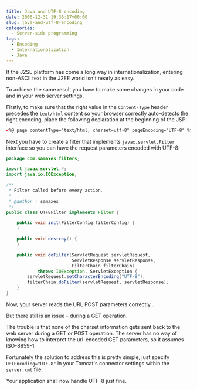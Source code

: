 ```yaml
---
title: Java and UTF-8 encoding
date: 2006-12-31 19:36:17+00:00
slug: java-and-utf-8-encoding
categories:
  - Server-side programming
tags:
  - Encoding
  - Internationalization
  - Java
---
```


If the J2SE platform has come a long way in internationalization, entering non-ASCII text in the J2EE world isn't nearly as easy.

To achieve the same result you have to make some changes in your code and in your web server settings.

Firstly, to make sure that the right value in the `Content-Type` header precedes the `text/html` content so your browser correctly auto-detects the right encoding, place the following declaration at the beginning of the JSP:

```xml
<%@ page contentType="text/html; charset=utf-8" pageEncoding="UTF-8" %>
```

Next you have to create a filter that implements `javax.servlet.Filter` interface so you can have the request parameters encoded with UTF-8:

```java
package com.samaxes.filters;

import javax.servlet.*;
import java.io.IOException;

/**
 * Filter called before every action.
 *
 * @author : samaxes
 */
public class UTF8Filter implements Filter {

    public void init(FilterConfig filterConfig) {
    }

    public void destroy() {
    }

    public void doFilter(ServletRequest servletRequest,
                         ServletResponse servletResponse,
                         FilterChain filterChain)
            throws IOException, ServletException {
        servletRequest.setCharacterEncoding("UTF-8");
        filterChain.doFilter(servletRequest, servletResponse);
    }
}
```

Now, your server reads the URL POST parameters correctly...

But there still is an issue - during a GET operation.

The trouble is that none of the charset information gets sent back to the web server during a GET or POST operation. The server has no way of knowing how to interpret the url-encoded GET parameters, so it assumes ISO-8859-1.

Fortunately the solution to address this is pretty simple, just specify `URIEncoding="UTF-8"` in your Tomcat's connector settings within the `server.xml` file.

Your application shall now handle UTF-8 just fine.
